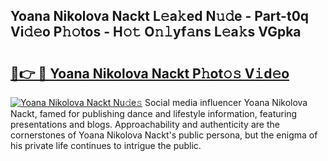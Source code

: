 ## Yoana Nikolova Nackt L𝚎a𝚔ed N𝚞𝚍e - Part-t0q Vi𝚍𝚎o P𝚑𝚘tos - H𝚘𝚝 O𝚗𝚕yf𝚊ns L𝚎a𝚔s VGpka

# <h2><a href="http://kf17n8.oniu.top/?m=Yoana+Nikolova+Nackt">🔗👉 🔴 Yoana Nikolova Nackt P𝚑ot𝚘𝚜 V𝚒d𝚎o</a></h2>

[![Yoana Nikolova Nackt Nu𝚍e𝚜](https://i.imgur.com/0qMVB7G.gif)](http://kf17n8.oniu.top/?m=Yoana+Nikolova+Nackt)
Social media influencer Yoana Nikolova Nackt, famed for publishing dance and lifestyle information, featuring presentations and blogs. Approachability and authenticity are the cornerstones of Yoana Nikolova Nackt's public persona, but the enigma of his private life continues to intrigue the public.  
